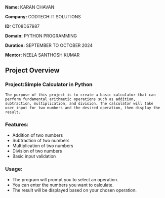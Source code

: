 **Name:** KARAN CHAVAN

**Company:** CODTECH IT SOLUTIONS

**ID:** CT08DS7987

**Domain:** PYTHON PROGRAMMING

**Duration:** SEPTEMBER TO OCTOBER 2024

**Mentor:** NEELA SANTHOSH KUMAR


## Project Overview

### Project:Simple Calculator in Python
    The purpose of this project is to create a basic calculator that can perform fundamental arithmetic operations such as addition, subtraction, multiplication, and division. The calculator will take user input for two numbers and the desired operation, then display the result.

### Features:
- Addition of two numbers
- Subtraction of two numbers
- Multiplication of two numbers
- Division of two numbers
- Basic input validation

### Usage:
- The program will prompt you to select an operation.
- You can enter the numbers you want to calculate.
- The result will be displayed based on your chosen operation.
